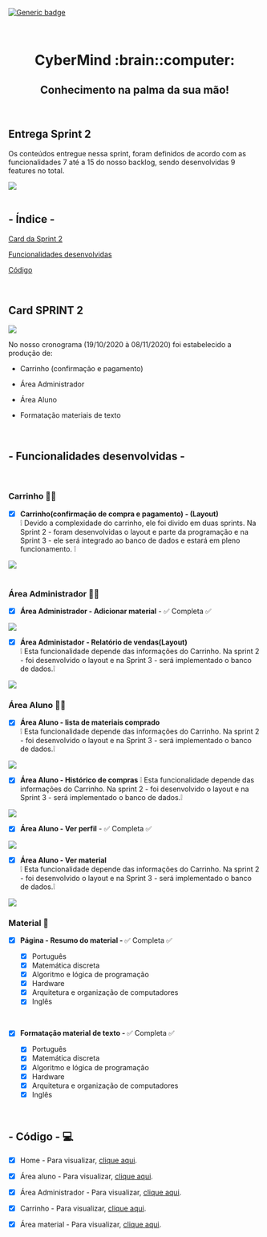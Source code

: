 [![Generic badge](https://img.shields.io/badge/SPRINT_2-EM_DESENVOLVIMENTO-blue.svg)](https://shields.io/)

 <br>
 
<h1 text align="center">CyberMind :brain::computer:</h1> 
<h2 text align="center">Conhecimento na palma da sua mão!</h2>

<br>

## Entrega Sprint 2

Os conteúdos entregue nessa sprint, foram definidos de acordo com as funcionalidades 7 até a 15 do nosso backlog, sendo desenvolvidas 9 features no total.

<img src="CODIGO/assets/img/sprint2-backlog.png">


</br>
</br>

## - Índice -
<a name="ancora"></a>

 [Card da Sprint 2](#ancora1)
 
 [Funcionalidades desenvolvidas](#ancora2)
 
 [Código](#ancora3)
 
 
 </br>

<a id="ancora1"></a>
## Card SPRINT 2 
<img src="CODIGO/assets/img/card-sprint2.png">

No nosso cronograma (19/10/2020 à 08/11/2020) foi estabelecido a produção de:

* Carrinho (confirmação e pagamento)

* Área Administrador 

* Área Aluno 

* Formatação materiais de texto

<br>

<a id="ancora2"></a>
## - Funcionalidades desenvolvidas -
<br>

### Carrinho :man_in_tuxedo:


- [x] <b>Carrinho(confirmação de compra e pagamento) - (Layout)</b> <br>
:grey_exclamation:
Devido a complexidade do carrinho, ele foi divido em duas sprints. Na Sprint 2 - foram desenvolvidas o layout e parte da programação e na Sprint 3 - ele será integrado ao banco de dados e estará em pleno funcionamento. :grey_exclamation:
<img src="CODIGO/assets/img/gif-carrinho.gif">
<br>

<br>

### Área Administrador :man_in_tuxedo:

- [x] <b>Área Administrador - Adicionar material</b> - :white_check_mark: Completa :white_check_mark:
<img src="CODIGO/assets/img/admin-material.gif">

<br>

- [x] <b>Área Administador - Relatório de vendas(Layout)</b> <br>
:grey_exclamation: Esta funcionalidade depende das informações do Carrinho. Na sprint 2 - foi desenvolvido o layout e na Sprint 3 - será implementado o banco de dados.:grey_exclamation: 
<img src="CODIGO/assets/img/admin-historico.gif">

<br>

### Área Aluno  :man_student:

- [x] <b>Área Aluno - lista de materiais comprado</b> <br>
:grey_exclamation: Esta funcionalidade depende das informações do Carrinho. Na sprint 2 - foi desenvolvido o layout e na Sprint 3 - será implementado o banco de dados.:grey_exclamation:
<img src="CODIGO/assets/img/lista-material.gif">
<br>

- [x] <b>Área Aluno - Histórico de compras</b>
:grey_exclamation: Esta funcionalidade depende das informações do Carrinho. Na sprint 2 - foi desenvolvido o layout e na Sprint 3 - será implementado o banco de dados.:grey_exclamation:
<img src="CODIGO/assets/img/histórico.gif">

<br>

- [x] <b>Área Aluno - Ver perfil</b> - :white_check_mark: Completa :white_check_mark:
<img src="CODIGO/assets/img/perfil.gif">

<br>

- [x] <b>Área Aluno - Ver material</b><br>
:grey_exclamation: Esta funcionalidade depende das informações do Carrinho. Na sprint 2 - foi desenvolvido o layout e na Sprint 3 - será implementado o banco de dados.:grey_exclamation:
<img src="CODIGO/assets/img/material.gif">

<br>

### Material :closed_book:


- [x] <b>Página - Resumo do material - </b> :white_check_mark: Completa :white_check_mark:

  - [x] Português
  - [x] Matemática discreta
  - [x] Algoritmo e lógica de programação
  - [x] Hardware
  - [x] Arquitetura e organização de computadores
  - [x] Inglês

<br>

- [x] <b>Formatação material de texto - </b> :white_check_mark: Completa :white_check_mark:
 
   - [x] Português
   - [x] Matemática discreta
   - [x] Algoritmo e lógica de programação
   - [x] Hardware
   - [x] Arquitetura e organização de computadores
   - [x] Inglês

<p> 

<br>

<a id="ancora3"></a>

## - Código - :computer:


 - [x] Home - Para visualizar, [clique aqui](https://github.com/arapujo/pi_primeiro_semestre/tree/master/SPRINT%202/CODIGO).
 
 - [x] Área aluno - Para visualizar, [clique aqui](https://github.com/arapujo/pi_primeiro_semestre/tree/master/SPRINT%202/CODIGO/pages/aluno).
 - [x] Área Administrador - Para visualizar, [clique aqui](https://github.com/arapujo/pi_primeiro_semestre/tree/master/SPRINT%202/CODIGO/pages/admin).
 - [x] Carrinho - Para visualizar, [clique aqui](https://github.com/arapujo/pi_primeiro_semestre/tree/master/SPRINT%202/CODIGO/pages/carrinho).
 - [x] Área material - Para visualizar, [clique aqui](https://github.com/arapujo/pi_primeiro_semestre/tree/master/SPRINT%202/CODIGO).
  

 
 
